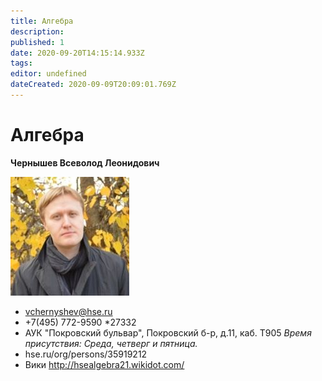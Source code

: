 ```yaml
---
title: Алгебра
description: 
published: 1
date: 2020-09-20T14:15:14.933Z
tags: 
editor: undefined
dateCreated: 2020-09-09T20:09:01.769Z
---
```


# Алгебра
**Чернышев Всеволод Леонидович**

![чернышев_в.л.jpg](/чернышев_в.л.jpg)

- vchernyshev@hse.ru
- +7(495) 772-9590 *27332
- АУК "Покровский бульвар", Покровский б-р, д.11, каб. T905
	*Время присутствия: Среда, четверг и пятница.*
- hse.ru/org/persons/35919212
- Вики http://hsealgebra21.wikidot.com/